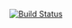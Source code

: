 [![Build Status](https://travis-ci.org/SamirBoulil/out2.svg?branch=add-travis)](https://travis-ci.org/SamirBoulil/out2)
